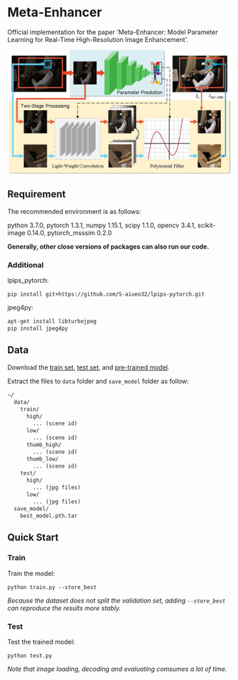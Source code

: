 # Meta-Enhancer

Official implementation for the paper 'Meta-Enhancer: Model Parameter Learning for Real-Time High-Resolution Image Enhancement'. 

![Meta-Enhancer](figs/Meta-Enhancer.jpg)

## Requirement

The recommended environment is as follows:

python 3.7.0, pytorch 1.3.1, numpy 1.15.1, scipy 1.1.0, opencv 3.4.1, scikit-image 0.14.0, pytorch_msssim 0.2.0

**Generally, other close versions of packages can also run our code.**

### Additional

lpips_pytorch:

```
pip install git+https://github.com/S-aiueo32/lpips-pytorch.git
```

jpeg4py:

```
apt-get install libturbojpeg
pip install jpeg4py
```

## Data

Download the [train set](https://drive.google.com/file/d/1D0NvBNrzx_0HpjMR8Dh4nKYI_zuS-x4B/view?usp=sharing), [test set](https://drive.google.com/file/d/1--iSszM__KO9Mg4Ag4w_o64h_eUq_E9S/view?usp=sharing), and [pre-trained model](https://drive.google.com/file/d/1eubNFb3nyiVayLevQCI3pSm7ukUJO3xf/view?usp=sharing).

Extract the files to `data` folder and `save_model` folder as follow:

```
~/
  data/
    train/
      high/
        ... (scene id)
      low/
        ... (scene id)
      thumb_high/
        ... (scene id)
      thumb_low/
        ... (scene id)
    test/
      high/
        ... (jpg files)
      low/
        ... (jpg files)
  save_model/
    best_model.pth.tar
```

## Quick Start

### Train

Train the model:

```
python train.py --store_best
```

*Because the dataset does not split the validation set, adding `--store_best` can reproduce the results more stably.*

### Test

Test the trained model:

```
python test.py
```

*Note that image loading, decoding and evaluating comsumes a lot of time.*